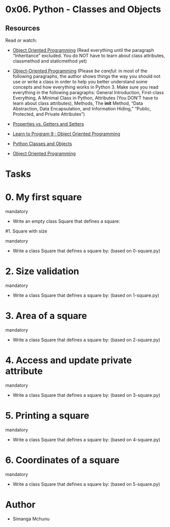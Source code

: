 # 0x06. Python - Classes and Objects

## Resources

Read or watch:



- [Object Oriented Programming](https://alx-intranet.hbtn.io/rltoken/i49z6HxrBGRNnixo7ZWbEQ) (Read everything until the paragraph “Inheritance” excluded. You do NOT have to learn about class attributes, classmethod and staticmethod yet)

- [Object-Oriented Programming](https://alx-intranet.hbtn.io/rltoken/qz3KSn154ia4H2DPaabOzg) (Please *be careful*: in most of the following paragraphs, the author shows things the way you should not use or write a class in order to help you better understand some concepts and how everything works in Python 3. Make sure you read everything in the following paragraphs: General Introduction, First-class Everything, A Minimal Class in Python, Attributes (You DON’T have to learn about class attributes), Methods, The __init__ Method, “Data Abstraction, Data Encapsulation, and Information Hiding,” “Public, Protected, and Private Attributes”)

- [Properties vs. Getters and Setters](https://alx-intranet.hbtn.io/rltoken/Wy2djWXK5b4rnnYlAq_wlA)

- [Learn to Program 9 : Object Oriented Programming](https://alx-intranet.hbtn.io/rltoken/MxIOanLf5vG5QeCWek2nqQ)
- [Python Classes and Objects](https://alx-intranet.hbtn.io/rltoken/AoLH4xp5StrQST-Cu0Fg8w)

- [Object Oriented Programming](https://alx-intranet.hbtn.io/rltoken/-vVnWzwR3a3X0H8Oia78Ug)

# Tasks

# 0. My first square

mandatory

- Write an empty class Square that defines a square:

#1. Square with size

mandatory

- Write a class Square that defines a square by: (based on 0-square.py)

# 2. Size validation

mandatory

- Write a class Square that defines a square by: (based on 1-square.py)

# 3. Area of a square

mandatory

- Write a class Square that defines a square by: (based on 2-square.py)

# 4. Access and update private attribute

mandatory

- Write a class Square that defines a square by: (based on 3-square.py)

# 5. Printing a square

mandatory

- Write a class Square that defines a square by: (based on 4-square.py)

# 6. Coordinates of a square

mandatory

- Write a class Square that defines a square by: (based on 5-square.py)


# Author
- Simanga Mchunu
